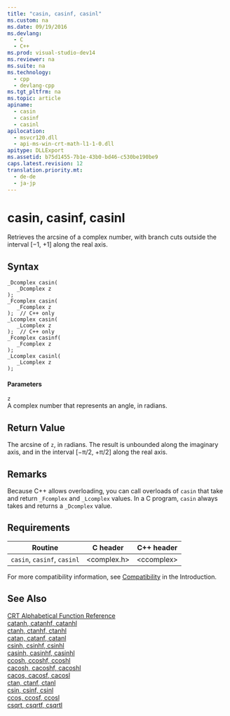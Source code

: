 ```yaml
---
title: "casin, casinf, casinl"
ms.custom: na
ms.date: 09/19/2016
ms.devlang: 
  - C
  - C++
ms.prod: visual-studio-dev14
ms.reviewer: na
ms.suite: na
ms.technology: 
  - cpp
  - devlang-cpp
ms.tgt_pltfrm: na
ms.topic: article
apiname: 
  - casin
  - casinf
  - casinl
apilocation: 
  - msvcr120.dll
  - api-ms-win-crt-math-l1-1-0.dll
apitype: DLLExport
ms.assetid: b75d1455-7b1e-43b0-bd46-c530be190be9
caps.latest.revision: 12
translation.priority.mt: 
  - de-de
  - ja-jp
---
```

# casin, casinf, casinl
Retrieves the arcsine of a complex number, with branch cuts outside the interval [−1, +1] along the real axis.  
  
## Syntax  
  
```  
_Dcomplex casin(   
   _Dcomplex z   
);  
_Fcomplex casin(   
   _Fcomplex z   
);  // C++ only  
_Lcomplex casin(   
   _Lcomplex z   
);  // C++ only  
_Fcomplex casinf(   
   _Fcomplex z   
);  
_Lcomplex casinl(   
   _Lcomplex z   
);  
```  
  
#### Parameters  
 `z`  
 A complex number that represents an angle, in radians.  
  
## Return Value  
 The arcsine of `z`, in radians. The result is unbounded along the imaginary axis, and in the interval [−π/2, +π/2] along the real axis.  
  
## Remarks  
 Because C++ allows overloading, you can call overloads of `casin` that take and return `_Fcomplex` and `_Lcomplex` values. In a C program, `casin` always takes and returns a `_Dcomplex` value.  
  
## Requirements  
  
|Routine|C header|C++ header|  
|-------------|--------------|------------------|  
|`casin`,               `casinf`, `casinl`|<complex.h>|<ccomplex\>|  
  
 For more compatibility information, see [Compatibility](../vs140/Compatibility.md) in the Introduction.  
  
## See Also  
 [CRT Alphabetical Function Reference](../vs140/CRT-Alphabetical-Function-Reference.md)   
 [catanh, catanhf, catanhl](../vs140/catanh--catanhf--catanhl.md)   
 [ctanh, ctanhf, ctanhl](../vs140/ctanh--ctanhf--ctanhl.md)   
 [catan, catanf, catanl](../vs140/catan--catanf--catanl.md)   
 [csinh, csinhf, csinhl](../vs140/csinh--csinhf--csinhl.md)   
 [casinh, casinhf, casinhl](../vs140/casinh--casinhf--casinhl.md)   
 [ccosh, ccoshf, ccoshl](../vs140/ccosh--ccoshf--ccoshl.md)   
 [cacosh, cacoshf, cacoshl](../vs140/cacosh--cacoshf--cacoshl.md)   
 [cacos, cacosf, cacosl](../vs140/cacos--cacosf--cacosl.md)   
 [ctan, ctanf, ctanl](../vs140/ctan--ctanf--ctanl.md)   
 [csin, csinf, csinl](../vs140/csin--csinf--csinl.md)   
 [ccos, ccosf, ccosl](../vs140/ccos--ccosf--ccosl.md)   
 [csqrt, csqrtf, csqrtl](../vs140/csqrt--csqrtf--csqrtl.md)